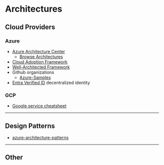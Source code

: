 # Architectures

## Cloud Providers

### Azure


* [Azure Architecture Center](https://learn.microsoft.com/en-ca/azure/architecture/)
  * [Browse Architectures](https://learn.microsoft.com/en-ca/azure/architecture/browse/)
* [Cloud Adoption Framework](https://learn.microsoft.com/en-us/azure/cloud-adoption-framework/)
* [Well-Architected Framework](https://learn.microsoft.com/en-ca/azure/architecture/framework/)
* Github organizations
  * [Azure-Samples](https://github.com/Azure-Samples)
* [Entra Verified ID](https://www.microsoft.com/en-ca/security/business/identity-access/microsoft-entra-verified-id?rtc=1) decentralized identity


### GCP

* [Google service cheatsheet](https://googlecloudcheatsheet.withgoogle.com/)

-------------------------------------------------------------
## Design Patterns

* [azure-architecture-patterns](https://learn.microsoft.com/en-ca/azure/architecture/patterns/)

-------------------------------------------------------------

## Other


